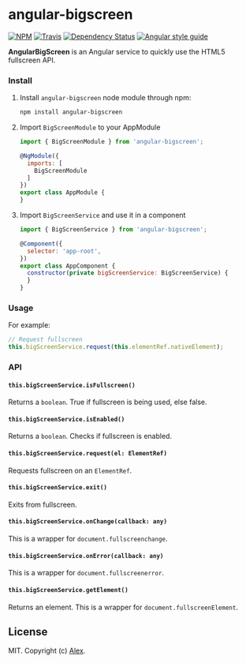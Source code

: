 # angular-bigscreen

[![NPM][npm-image]][npm-url]
[![Travis][travis-image]][travis-url]
[![Dependency Status][dependency-status-image]][dependency-status-url]
[![Angular style guide][codestyle-image]][codestyle-url]

**AngularBigScreen** is an Angular service to quickly use the HTML5 fullscreen API.

### Install

1. Install `angular-bigscreen` node module through npm:

	```sh
	npm install angular-bigscreen
	```

2. Import `BigScreenModule` to your AppModule

	```js
	import { BigScreenModule } from 'angular-bigscreen';
	
	@NgModule({
	  imports: [
	    BigScreenModule
	  ]
	})
	export class AppModule {	
	}
	```

3. Import `BigScreenService` and use it in a component

	```js
	import { BigScreenService } from 'angular-bigscreen';
	
	@Component({
	  selector: 'app-root',
	})
	export class AppComponent {
	  constructor(private bigScreenService: BigScreenService) {
	  }
	}
	```

### Usage

For example:

  ```js
  // Request fullscreen
  this.bigScreenService.request(this.elementRef.nativeElement);
  ```

### API

#### `this.bigScreenService.isFullscreen()`

Returns a `boolean`. True if fullscreen is being used, else false. 

#### `this.bigScreenService.isEnabled()`

Returns a `boolean`. Checks if fullscreen is enabled.

#### `this.bigScreenService.request(el: ElementRef)`

Requests fullscreen on an `ElementRef`.

#### `this.bigScreenService.exit()`

Exits from fullscreen.

#### `this.bigScreenService.onChange(callback: any)`

This is a wrapper for `document.fullscreenchange`.

#### `this.bigScreenService.onError(callback: any)`

This is a wrapper for `document.fullscreenerror`.

#### `this.bigScreenService.getElement()`

Returns an element. This is a wrapper for `document.fullscreenElement`.

## License

MIT. Copyright (c) [Alex](https://github.com/alxhotel).

[npm-image]: https://img.shields.io/npm/v/angular-bigscreen.svg
[npm-url]: https://npmjs.org/package/angular-bigscreen
[travis-image]: https://img.shields.io/travis/com/alxhotel/angular-bigscreen/master.svg
[travis-url]: https://travis-ci.com/alxhotel/angular-bigscreen
[dependency-status-image]: https://david-dm.org/alxhotel/angular-bigscreen/status.svg
[dependency-status-url]: https://david-dm.org/alxhotel/angular-bigscreen
[codestyle-image]: https://img.shields.io/badge/code_style-codelyzer-brightgreen.svg
[codestyle-url]: https://github.com/mgechev/codelyzer
